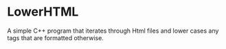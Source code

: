 # LowerHTML
A simple C++ program that iterates through Html files and lower cases any tags that are formatted otherwise.
